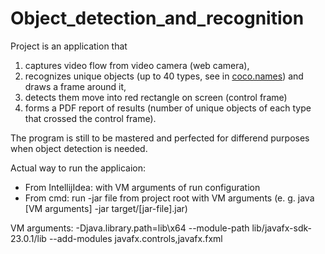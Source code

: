# Object_detection_and_recognition
Project is an application that 
1. captures video flow from video camera (web camera),
2. recognizes unique objects (up to 40 types, see in [coco.names]()) and draws a frame around it,
3. detects them move into red rectangle on screen (control frame)
4. forms a PDF report of results (number of unique objects of each type that crossed the control frame).

The program is still to be mastered and perfected for differend purposes when object detection is needed. 

Actual way to run the applicaion:
- From IntellijIdea: with  VM arguments of run configuration
- From cmd: run -jar file from project root with VM arguments (e. g.  java [VM arguments] -jar target/[jar-file].jar)
  
VM arguments: -Djava.library.path=lib\x64 --module-path lib/javafx-sdk-23.0.1/lib --add-modules javafx.controls,javafx.fxml
